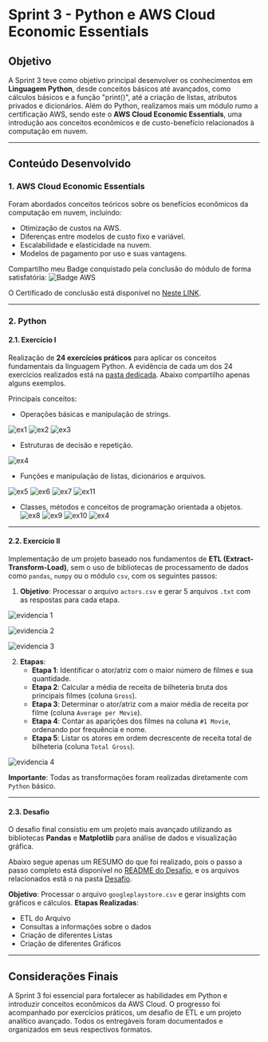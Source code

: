 # Sprint 3 - Python e AWS Cloud Economic Essentials

## Objetivo
A Sprint 3 teve como objetivo principal desenvolver os conhecimentos em **Linguagem Python**, desde conceitos básicos até avançados, como cálculos básicos e a função "print()", até a criação de listas, atributos privados e dicionários. Além do Python, realizamos mais um módulo rumo a certificação AWS, sendo este o **AWS Cloud Economic Essentials**, uma introdução aos conceitos econômicos e de custo-benefício relacionados à computação em nuvem.

---

## Conteúdo Desenvolvido

### **1. AWS Cloud Economic Essentials**
Foram abordados conceitos teóricos sobre os benefícios econômicos da computação em nuvem, incluindo:
- Otimização de custos na AWS.
- Diferenças entre modelos de custo fixo e variável.
- Escalabilidade e elasticidade na nuvem.
- Modelos de pagamento por uso e suas vantagens.

Compartilho meu Badge conquistado pela conclusão do módulo de forma satisfatória:
![Badge AWS](../Sprint%2003/Cerificados/Badge%20-%20AWS%20Partner%20-%20Cloud%20Economic%20Essentials.png)

O Certificado de conclusão está disponível no [Neste LINK](../Sprint%2003/Cerificados/AWS%20Certificate_Cloud%20Economics_Paulo%20Renato%20Braga.pdf).

---

### **2. Python**

#### **2.1. Exercício I**
Realização de **24 exercícios práticos** para aplicar os conceitos fundamentais da linguagem Python. A evidência de cada um dos 24 exercícios realizados está na [pasta dedicada](../Sprint%2003/Evidências/). Abaixo compartilho apenas alguns exemplos.

Principais conceitos:
- Operações básicas e manipulação de strings.

![ex1](../Sprint%2003/Evidências/Exercício%20de%20programação%201%20Exercícios%20Parte%201.png)
![ex2](../Sprint%2003/Evidências/Exercício%20de%20programação%202%20Exercícios%20Parte%201.png)
![ex3](../Sprint%2003/Evidências/Exercício%20de%20programação%205%20Exercícios%20Parte%201.png)

- Estruturas de decisão e repetição.

![ex4](../Sprint%2003/Evidências/Exercício%20de%20programação%208%20Exercícios%20Parte%202.png)

- Funções e manipulação de listas, dicionários e arquivos.

![ex5](../Sprint%2003/Evidências/Exercício%20de%20programação%206%20Exercícios%20Parte%202.png)
![ex6](../Sprint%2003/Evidências/Exercício%20de%20programação%2018%20Exercícios%20Parte%202.png)
![ex7](../Sprint%2003/Evidências/Exercício%20de%20programação%2013%20Exercícios%20Parte%202.png)
![ex11](../Sprint%2003/Evidências/Exercício%20de%20programação%2012%20Exercícios%20Parte%202.png)

- Classes, métodos e conceitos de programação orientada a objetos.
![ex8](../Sprint%2003/Evidências/Exercício%20de%20programação%2015%20Exercícios%20Parte%202.png)
![ex9](../Sprint%2003/Evidências/Exercício%20de%20programação%2014%20Exercícios%20Parte%202.png)
![ex10](../Sprint%2003/Evidências/Exercício%20de%20programação%206%20Exercícios%20Parte%202.png)
![ex4](../Sprint%2003/Evidências/Exercício%20de%20programação%2022%20Exercícios%20Parte%201.png)

---

#### **2.2. Exercício II**

Implementação de um projeto baseado nos fundamentos de **ETL (Extract-Transform-Load)**, sem o uso de bibliotecas de processamento de dados como `pandas`, `numpy` ou o módulo `csv`, com os seguintes passos:

1. **Objetivo**: Processar o arquivo `actors.csv` e gerar 5 arquivos `.txt` com as respostas para cada etapa.

![evidencia 1](../Sprint%2003/Evidências/Evidencia%20-%20Sprint%203%20-%20Exercicio%202%20(1).png)

![evidencia 2](../Sprint%2003/Evidências/Evidencia%20-%20Sprint%203%20-%20Exercicio%202%20(2).png)

![evidencia 3](../Sprint%2003/Evidências/Evidencia%20-%20Sprint%203%20-%20Exercicio%202%20(4).png)

2. **Etapas**:
   - **Etapa 1**: Identificar o ator/atriz com o maior número de filmes e sua quantidade.
   - **Etapa 2**: Calcular a média de receita de bilheteria bruta dos principais filmes (coluna `Gross`).
   - **Etapa 3**: Determinar o ator/atriz com a maior média de receita por filme (coluna `Average per Movie`).
   - **Etapa 4**: Contar as aparições dos filmes na coluna `#1 Movie`, ordenando por frequência e nome.
   - **Etapa 5**: Listar os atores em ordem decrescente de receita total de bilheteria (coluna `Total Gross`).

![evidencia 4](../Sprint%2003/Evidências/Evidencia%20-%20Sprint%203%20-%20Exercicio%202%20(3).png)

**Importante**: Todas as transformações foram realizadas diretamente com `Python` básico.

---

#### **2.3. Desafio**
O desafio final consistiu em um projeto mais avançado utilizando as bibliotecas **Pandas** e **Matplotlib** para análise de dados e visualização gráfica.

Abaixo segue apenas um RESUMO do que foi realizado, pois o passo a passo completo está disponível no [README do Desafio](../Sprint%2003/Desafio/README.md), e os arquivos relacionados estã o na pasta [Desafio](../Sprint%2003/Desafio/).

**Objetivo**: Processar o arquivo `googleplaystore.csv` e gerar insights com gráficos e cálculos.
**Etapas Realizadas**:
   - ETL do Arquivo
   - Consultas a informações sobre o dados
   - Criação de diferentes Listas
   - Criação de diferentes Gráficos

---

## Considerações Finais
A Sprint 3 foi essencial para fortalecer as habilidades em Python e introduzir conceitos econômicos da AWS Cloud. O progresso foi acompanhado por exercícios práticos, um desafio de ETL e um projeto analítico avançado. Todos os entregáveis foram documentados e organizados em seus respectivos formatos.